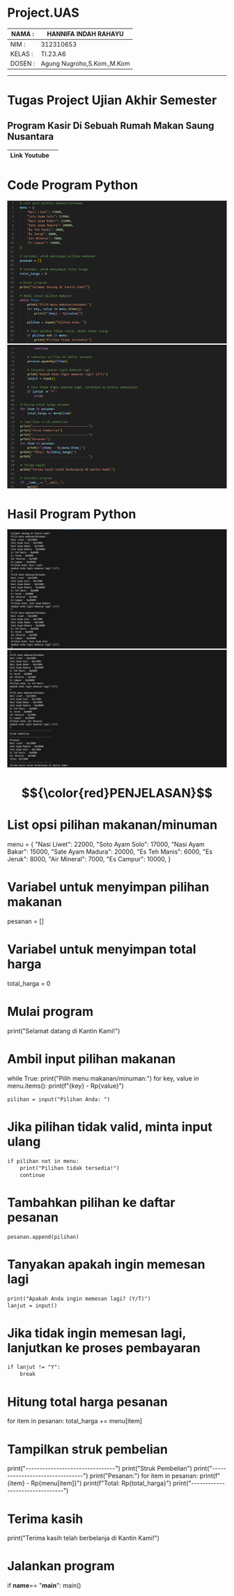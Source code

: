 # Project.UAS

| NAMA  :| HANNIFA INDAH RAHAYU |
| --- | --- |
| NIM   :| 312310653 |
| KELAS :| TI.23.A6 |
| DOSEN :| Agung Nugroho,S.Kom.,M.Kom |

<Hr>

# Tugas Project Ujian Akhir Semester

## **Program Kasir Di Sebuah Rumah Makan Saung Nusantara**<br>

|Link Youtube|  |
| --- | --- |

# Code Program Python
![gambar](input1.png)
![gambar](input2.png)

# Hasil Program Python
![gambar](output1.png)
![gambar](output2.png)

# $${\color{red}PENJELASAN}$$

# List opsi pilihan makanan/minuman
menu = {
    "Nasi Liwet": 22000,
    "Soto Ayam Solo": 17000,
    "Nasi Ayam Bakar": 15000,
    "Sate Ayam Madura": 20000,
    "Es Teh Manis": 6000,
    "Es Jeruk": 8000,
    "Air Mineral": 7000,
    "Es Campur": 10000,
}

# Variabel untuk menyimpan pilihan makanan
pesanan = []

# Variabel untuk menyimpan total harga
total_harga = 0

# Mulai program
print("Selamat datang di Kantin Kami!")

# Ambil input pilihan makanan
while True:
    print("Pilih menu makanan/minuman:")
    for key, value in menu.items():
        print(f"{key} - Rp{value}")

    pilihan = input("Pilihan Anda: ")

   # Jika pilihan tidak valid, minta input ulang
    if pilihan not in menu:
        print("Pilihan tidak tersedia!")
        continue

  # Tambahkan pilihan ke daftar pesanan
    pesanan.append(pilihan)

 # Tanyakan apakah ingin memesan lagi
    print("Apakah Anda ingin memesan lagi? (Y/T)")
    lanjut = input()

 # Jika tidak ingin memesan lagi, lanjutkan ke proses pembayaran
    if lanjut != "Y":
        break

# Hitung total harga pesanan
for item in pesanan:
    total_harga += menu[item]

# Tampilkan struk pembelian
print("--------------------------------")
print("Struk Pembelian")
print("--------------------------------")
print("Pesanan:")
for item in pesanan:
    print(f"{item} - Rp{menu[item]}")
print(f"Total: Rp{total_harga}")
print("--------------------------------")

# Terima kasih
print("Terima kasih telah berbelanja di Kantin Kami!")

# Jalankan program
if __name__== "__main__":
    main()  
